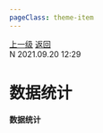 ```yaml
---
pageClass: theme-item
---
```

<div class="extend-header">
    <div class="info">
        <div class="record">
            <a class="back" href="./">上一级</a>
            <a class="back" href="./">返回</a>
        </div>        
        <div class="mini">
            <span>N 2021.09.20 12:29</span>
        </div>
    </div>
    <div class="content"></div>
</div>
<div class="content-header">
<h1>数据统计</h1><strong>数据统计</strong>
</div>
<div class="static-content">


</div>